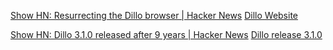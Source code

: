 
[Show HN: Resurrecting the Dillo browser | Hacker News](https://news.ycombinator.com/item?id=38847613)
[Dillo Website](https://dillo-browser.github.io/)

[Show HN: Dillo 3.1.0 released after 9 years | Hacker News](https://news.ycombinator.com/item?id=40260035)
[Dillo release 3.1.0](https://dillo-browser.github.io/release/3.1.0/)
